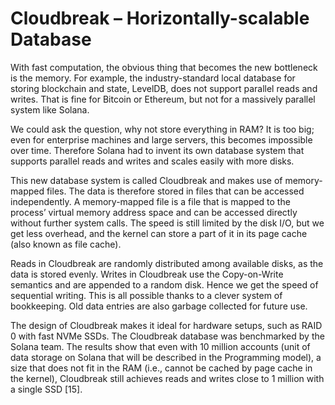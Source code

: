 # Cloudbreak –⁠ Horizontally-scalable Database

With fast computation, the obvious thing that becomes the new bottleneck is the memory. For example, the industry-standard local database for storing blockchain and state, LevelDB, does not support parallel reads and writes. That is fine for Bitcoin or Ethereum, but not for a massively parallel system like Solana.

We could ask the question, why not store everything in RAM? It is too big; even for enterprise machines and large servers, this becomes impossible over time. Therefore Solana had to invent its own database system that supports parallel reads and writes and scales easily with more disks.

This new database system is called Cloudbreak and makes use of memory-mapped files. The data is therefore stored in files that can be accessed independently. A memory-mapped file is a file that is mapped to the process’ virtual memory address space and can be accessed directly without further system calls. The speed is still limited by the disk I/O, but we get less overhead, and the kernel can store a part of it in its page cache (also known as file cache).

Reads in Cloudbreak are randomly distributed among available disks, as the data is stored evenly. Writes in Cloudbreak use the Copy-on-Write semantics and are appended to a random disk. Hence we get the speed of sequential writing. This is all possible thanks to a clever system of bookkeeping. Old data entries are also garbage collected for future use.

The design of Cloudbreak makes it ideal for hardware setups, such as RAID 0 with fast NVMe SSDs. The Cloudbreak database was benchmarked by the Solana team. The results show that even with 10 million accounts (unit of data storage on Solana that will be described in the Programming model), a size that does not fit in the RAM (i.e., cannot be cached by page cache in the kernel), Cloudbreak still achieves reads and writes close to 1 million with a single SSD [15].
